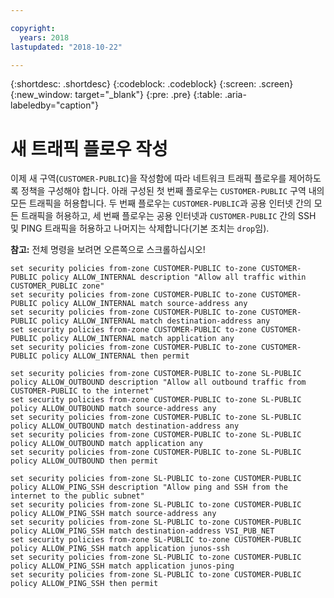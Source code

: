 ```yaml
---

copyright:
  years: 2018
lastupdated: "2018-10-22"

---
```


{:shortdesc: .shortdesc}
{:codeblock: .codeblock}
{:screen: .screen}
{:new_window: target="_blank"}
{:pre: .pre}
{:table: .aria-labeledby="caption"}

# 새 트래픽 플로우 작성
이제 새 구역(`CUSTOMER-PUBLIC`)을 작성함에 따라 네트워크 트래픽 플로우를 제어하도록 정책을 구성해야 합니다. 아래 구성된 첫 번째 플로우는 `CUSTOMER-PUBLIC` 구역 내의 모든 트래픽을 허용합니다. 두 번째 플로우는 `CUSTOMER-PUBLIC`과 공용 인터넷 간의 모든 트래픽을 허용하고, 세 번째 플로우는 공용 인터넷과 `CUSTOMER-PUBLIC` 간의 SSH 및 PING 트래픽을 허용하고 나머지는 삭제합니다(기본 조치는 `drop`임).

**참고:** 전체 명령을 보려면 오른쪽으로 스크롤하십시오!  

```
set security policies from-zone CUSTOMER-PUBLIC to-zone CUSTOMER-PUBLIC policy ALLOW_INTERNAL description "Allow all traffic within CUSTOMER_PUBLIC zone"
set security policies from-zone CUSTOMER-PUBLIC to-zone CUSTOMER-PUBLIC policy ALLOW_INTERNAL match source-address any
set security policies from-zone CUSTOMER-PUBLIC to-zone CUSTOMER-PUBLIC policy ALLOW_INTERNAL match destination-address any
set security policies from-zone CUSTOMER-PUBLIC to-zone CUSTOMER-PUBLIC policy ALLOW_INTERNAL match application any
set security policies from-zone CUSTOMER-PUBLIC to-zone CUSTOMER-PUBLIC policy ALLOW_INTERNAL then permit

set security policies from-zone CUSTOMER-PUBLIC to-zone SL-PUBLIC policy ALLOW_OUTBOUND description "Allow all outbound traffic from CUSTOMER-PUBLIC to the internet"
set security policies from-zone CUSTOMER-PUBLIC to-zone SL-PUBLIC policy ALLOW_OUTBOUND match source-address any
set security policies from-zone CUSTOMER-PUBLIC to-zone SL-PUBLIC policy ALLOW_OUTBOUND match destination-address any
set security policies from-zone CUSTOMER-PUBLIC to-zone SL-PUBLIC policy ALLOW_OUTBOUND match application any
set security policies from-zone CUSTOMER-PUBLIC to-zone SL-PUBLIC policy ALLOW_OUTBOUND then permit

set security policies from-zone SL-PUBLIC to-zone CUSTOMER-PUBLIC policy ALLOW_PING_SSH description "Allow ping and SSH from the internet to the public subnet"
set security policies from-zone SL-PUBLIC to-zone CUSTOMER-PUBLIC policy ALLOW_PING_SSH match source-address any
set security policies from-zone SL-PUBLIC to-zone CUSTOMER-PUBLIC policy ALLOW_PING_SSH match destination-address VSI_PUB_NET
set security policies from-zone SL-PUBLIC to-zone CUSTOMER-PUBLIC policy ALLOW_PING_SSH match application junos-ssh
set security policies from-zone SL-PUBLIC to-zone CUSTOMER-PUBLIC policy ALLOW_PING_SSH match application junos-ping
set security policies from-zone SL-PUBLIC to-zone CUSTOMER-PUBLIC policy ALLOW_PING_SSH then permit
```  
